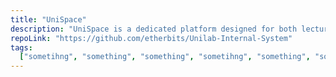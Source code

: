 ```yaml
---
title: "UniSpace"
description: "UniSpace is a dedicated platform designed for both lecturers and students of UniLab, an accelerated program affiliated with Ilia State University. This platform empowers lecturers with course and participant management capabilities, while also granting students the convenience of accessing course information and enrolling. Along with a fellow developer, Mindia Arabuli, I was entrusted with crafting the front-end of the website, adhering closely to the finalized UI/UX designs provided by our design team. Additionally, we maintained open communication with our back-end development counterparts to ensure seamless API compatibility."
repoLink: "https://github.com/etherbits/Unilab-Internal-System"
tags:
  ["sometihng", "something", "something", "sometihng", "something", "something"]
---
```

